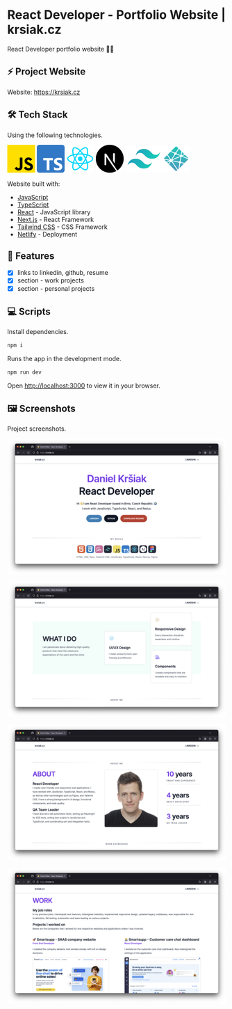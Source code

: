 # React Developer - Portfolio Website | krsiak.cz

React Developer portfolio website 👨‍💻

## ⚡ Project Website

Website: <https://krsiak.cz>

## 🛠️ Tech Stack

Using the following technologies.

![javascript](tech-stack-logos/javascript.png) ![typescript](tech-stack-logos/typescript.png) ![react](tech-stack-logos/react.png) ![next](tech-stack-logos/next.png) ![tailwind](tech-stack-logos/tailwind.png)![netlify](tech-stack-logos/netlify.png)

Website built with:

- [JavaScript](https://developer.mozilla.org/en-US/docs/Web/javascript)
- [TypeScript](https://www.typescriptlang.org/)
- [React](https://react.dev/) - JavaScript library
- [Next.js](https://nextjs.org/) - React Framework
- [Tailwind CSS](https://tailwindcss.com/) - CSS Framework
- [Netlify](https://www.netlify.com/) - Deployment

## 📝 Features

- [x] links to linkedin, github, resume
- [x] section - work projects
- [x] section - personal projects

## 💻 Scripts

Install dependencies.

```bash
npm i
```

Runs the app in the development mode.

```bash
npm run dev
```

Open [http://localhost:3000](http://localhost:3000) to view it in your browser.

## 🖼️ Screenshots

Project screenshots.

![screenshot-1](/screenshots/screenshot-1.png)

![screenshot-2](/screenshots/screenshot-2.png)

![screenshot-3](/screenshots/screenshot-3.png)

![screenshot-4](/screenshots/screenshot-4.png)
